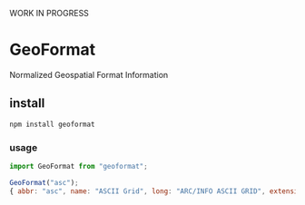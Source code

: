 WORK IN PROGRESS

# GeoFormat
Normalized Geospatial Format Information

## install
```sh
npm install geoformat
```

### usage
```js
import GeoFormat from "geoformat";

GeoFormat("asc");
{ abbr: "asc", name: "ASCII Grid", long: "ARC/INFO ASCII GRID", extensions: [".asc"] }
```